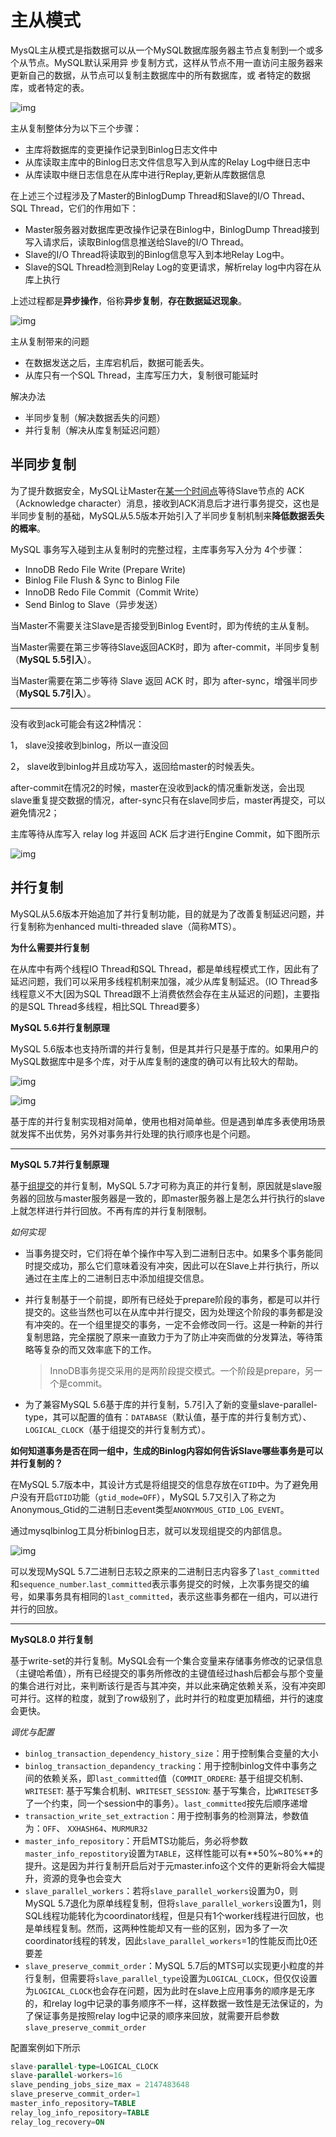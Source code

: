 # 主从模式

MysQL主从模式是指数据可以从一个MySQL数据库服务器主节点复制到一个或多个从节点。MySQL默认采用异
步复制方式，这样从节点不用一直访问主服务器来更新自己的数据，从节点可以复制主数据库中的所有数据库，或
者特定的数据库，或者特定的表。

![img](https://blog.rubinchu.com/wp-content/uploads/2021/10/2-9.png)



主从复制整体分为以下三个步骤：

- 主库将数据库的变更操作记录到Binlog日志文件中
- 从库读取主库中的Binlog日志文件信息写入到从库的Relay Log中继日志中
- 从库读取中继日志信息在从库中进行Replay,更新从库数据信息

在上述三个过程涉及了Master的BinlogDump Thread和Slave的I/O Thread、SQL Thread，它们的作用如下：

- Master服务器对数据库更改操作记录在Binlog中，BinlogDump Thread接到写入请求后，读取Binlog信息推送给Slave的I/O Thread。
- Slave的I/O Thread将读取到的Binlog信息写入到本地Relay Log中。
- Slave的SQL Thread检测到Relay Log的变更请求，解析relay log中内容在从库上执行

上述过程都是**异步操作**，俗称**异步复制**，**存在数据延迟现象**。

![img](https://blog.rubinchu.com/wp-content/uploads/2021/10/3-7-1024x444.png)

主从复制带来的问题

- 在数据发送之后，主库宕机后，数据可能丢失。
- 从库只有一个SQL Thread，主库写压力大，复制很可能延时

解决办法

- 半同步复制（解决数据丢失的问题）
- 并行复制（解决从库复制延迟问题）

## 半同步复制

为了提升数据安全，MySQL让Master在<u>某一个时间点</u>等待Slave节点的 ACK（Acknowledge character）消息，接收到ACK消息后才进行事务提交，这也是半同步复制的基础，MySQL从5.5版本开始引入了半同步复制机制来**降低数据丢失的概率**。

MySQL 事务写入碰到主从复制时的完整过程，主库事务写入分为 4个步骤：

- InnoDB Redo File Write (Prepare Write)
- Binlog File Flush & Sync to Binlog File
- InnoDB Redo File Commit（Commit Write）
- Send Binlog to Slave（异步发送）

当Master不需要关注Slave是否接受到Binlog Event时，即为传统的主从复制。

当Master需要在第三步等待Slave返回ACK时，即为 after-commit，半同步复制（**MySQL 5.5引入**）。

当Master需要在第二步等待 Slave 返回 ACK 时，即为 after-sync，增强半同步（**MySQL 5.7引入**）。

------

没有收到ack可能会有这2种情况：

1， slave没接收到binlog，所以一直没回

2， slave收到binlog并且成功写入，返回给master的时候丢失。

after-commit在情况2的时候，master在没收到ack的情况重新发送，会出现slave重复提交数据的情况，after-sync只有在slave同步后，master再提交，可以避免情况2；

主库等待从库写入 relay log 并返回 ACK 后才进行Engine Commit，如下图所示

![img](https://blog.rubinchu.com/wp-content/uploads/2021/10/4-7-1024x448.png)

## 并行复制

MySQL从5.6版本开始追加了并行复制功能，目的就是为了改善复制延迟问题，并行复制称为enhanced multi-threaded slave（简称MTS）。

**为什么需要并行复制**

在从库中有两个线程IO Thread和SQL Thread，都是单线程模式工作，因此有了延迟问题，我们可以采用多线程机制来加强，减少从库复制延迟。（IO Thread多线程意义不大[因为SQL Thread跟不上消费依然会存在主从延迟的问题]，主要指的是SQL Thread多线程，相比SQL Thread要多）

**MySQL 5.6并行复制原理**

MySQL 5.6版本也支持所谓的并行复制，但是其并行只是基于库的。如果用户的MySQL数据库中是多个库，对于从库复制的速度的确可以有比较大的帮助。

![img](https://blog.rubinchu.com/wp-content/uploads/2021/10/5-6-1024x426.png)

![img](https://blog.rubinchu.com/wp-content/uploads/2021/10/6-6.png)

基于库的并行复制实现相对简单，使用也相对简单些。但是遇到单库多表使用场景就发挥不出优势，另外对事务并行处理的执行顺序也是个问题。

------

**MySQL 5.7并行复制原理**

基于<u>组提交</u>的并行复制，MySQL 5.7才可称为真正的并行复制，原因就是slave服务器的回放与master服务器是一致的，即master服务器上是怎么并行执行的slave上就怎样进行并行回放。不再有库的并行复制限制。

*如何实现*

- 当事务提交时，它们将在单个操作中写入到二进制日志中。如果多个事务能同时提交成功，那么它们意味着没有冲突，因此可以在Slave上并行执行，所以通过在主库上的二进制日志中添加组提交信息。

- 并行复制基于一个前提，即所有已经处于prepare阶段的事务，都是可以并行提交的。这些当然也可以在从库中并行提交，因为处理这个阶段的事务都是没有冲突的。在一个组里提交的事务，一定不会修改同一行。这是一种新的并行复制思路，完全摆脱了原来一直致力于为了防止冲突而做的分发算法，等待策略等复杂的而又效率底下的工作。

  > InnoDB事务提交采用的是两阶段提交模式。一个阶段是prepare，另一个是commit。

- 为了兼容MySQL 5.6基于库的并行复制，5.7引入了新的变量slave-parallel-type，其可以配置的值有：`DATABASE`（默认值，基于库的并行复制方式）、`LOGICAL_CLOCK`（基于组提交的并行复制方式）。



**如何知道事务是否在同一组中，生成的Binlog内容如何告诉Slave哪些事务是可以并行复制的？**

在MySQL 5.7版本中，其设计方式是将组提交的信息存放在`GTID`中。为了避免用户没有开启`GTID`功能（`gtid_mode=OFF`），MySQL 5.7又引入了称之为Anonymous_Gtid的二进制日志event类型`ANONYMOUS_GTID_LOG_EVENT`。

通过mysqlbinlog工具分析binlog日志，就可以发现组提交的内部信息。

![img](https://blog.rubinchu.com/wp-content/uploads/2021/10/7-5.png)

可以发现MySQL 5.7二进制日志较之原来的二进制日志内容多了`last_committed`和`sequence_number`.`last_committed`表示事务提交的时候，上次事务提交的编号，如果事务具有相同的`last_committed`，表示这些事务都在一组内，可以进行并行的回放。

------

**MySQL8.0 并行复制**

基于write-set的并行复制。MySQL会有一个集合变量来存储事务修改的记录信息（主键哈希值），所有已经提交的事务所修改的主键值经过hash后都会与那个变量的集合进行对比，来判断该行是否与其冲突，并以此来确定依赖关系，没有冲突即可并行。这样的粒度，就到了row级别了，此时并行的粒度更加精细，并行的速度会更快。

*调优与配置*

- `binlog_transaction_dependency_history_size`：用于控制集合变量的大小
- `binlog_transaction_depandency_tracking`：用于控制binlog文件中事务之间的依赖关系，即`last_committed`值（`COMMIT_ORDERE`: 基于组提交机制、`WRITESET`: 基于写集合机制、`WRITESET_SESSION`: 基于写集合，比`WRITESET`多了一个约束，同一个session中的事务）。`last_committed`按先后顺序递增
- `transaction_write_set_extraction`：用于控制事务的检测算法，参数值为：`OFF`、 `XXHASH64`、`MURMUR32`
- `master_info_repository`：开启MTS功能后，务必将参数`master_info_repostitory`设置为`TABLE`，这样性能可以有**50%~80%**的提升。这是因为并行复制开启后对于元master.info这个文件的更新将会大幅提升，资源的竞争也会变大
- `slave_parallel_workers`：若将`slave_parallel_workers`设置为0，则MySQL 5.7退化为原单线程复制，但将`slave_parallel_workers`设置为1，则SQL线程功能转化为coordinator线程，但是只有1个worker线程进行回放，也是单线程复制。然而，这两种性能却又有一些的区别，因为多了一次coordinator线程的转发，因此`slave_parallel_workers`=1的性能反而比0还要差
- `slave_preserve_commit_order`：MySQL 5.7后的MTS可以实现更小粒度的并行复制，但需要将`slave_parallel_type`设置为`LOGICAL_CLOCK`，但仅仅设置为`LOGICAL_CLOCK`也会存在问题，因为此时在slave上应用事务的顺序是无序的，和relay log中记录的事务顺序不一样，这样数据一致性是无法保证的，为了保证事务是按照relay log中记录的顺序来回放，就需要开启参数`slave_preserve_commit_order`

配置案例如下所示

```sql
slave-parallel-type=LOGICAL_CLOCK
slave-parallel-workers=16
slave_pending_jobs_size_max = 2147483648
slave_preserve_commit_order=1
master_info_repository=TABLE
relay_log_info_repository=TABLE
relay_log_recovery=ON
```

